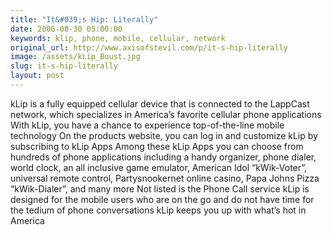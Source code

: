 ```yaml
---
title: "It&#039;s Hip: Literally"
date: 2006-08-30 05:00:00
keywords: klip, phone, mobile, cellular, network
original_url: http://www.axisofstevil.com/p/it-s-hip-literally
image: /assets/kLip_Buust.jpg
slug: it-s-hip-literally
layout: post
---
```


kLip is a fully equipped cellular device that is connected to the LappCast network, which specializes in America’s favorite cellular phone applications With kLip, you have a chance to experience top-of-the-line mobile technology   On the products website, you can log in and customize kLip by subscribing to kLip Apps  Among these kLip Apps you can choose from hundreds of phone applications including a handy organizer, phone dialer, world clock, an all inclusive game emulator, American Idol “kWik-Voter”, universal remote control, Partysnookernet online casino, Papa Johns Pizza “kWik-Dialer”, and many more  Not listed is the Phone Call service  kLip is designed for the mobile users who are on the go and do not have time for the tedium of phone conversations kLip keeps you up with what’s hot in America


